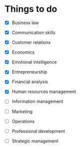 # Things to do

- [x] Business law

- [x] Communication skills

- [x] Customer relations

- [x] Economics

- [x] Emotional intelligence

- [x] Entrepreneurship

- [x] Financial analysis

- [x] Human resources management

- [ ] Information management

- [ ] Marketing

- [ ] Operations

- [ ] Professional development

- [ ] Strategic management

